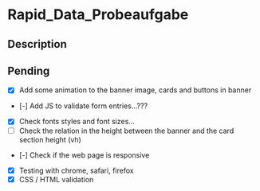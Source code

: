 # Rapid_Data_Probeaufgabe

## Description

## Pending

- [x] Add some animation to the banner image, cards and buttons in banner
- [-] Add JS to validate form entries...???
- [x] Check fonts styles and font sizes...
- [ ] Check the relation in the height between the banner and the card section height (vh)
- [-] Check if the web page is responsive
- [x] Testing with chrome, safari, firefox
- [x] CSS / HTML validation
